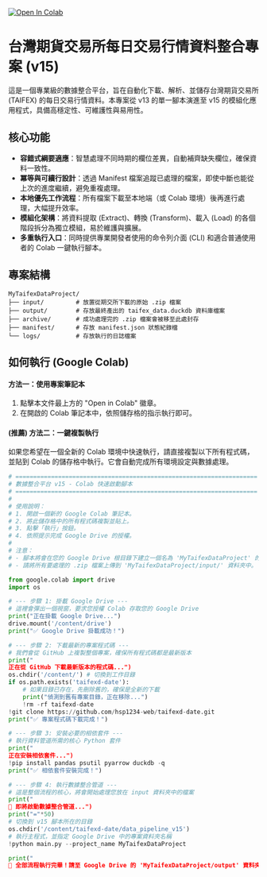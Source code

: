 [![Open In Colab](https://colab.research.google.com/assets/colab-badge.svg)](https://colab.research.google.com/github/hsp1234-web/taifexd-date/blob/main/data_pipeline_v15/run_v15.ipynb)

# 台灣期貨交易所每日交易行情資料整合專案 (v15)

這是一個專業級的數據整合平台，旨在自動化下載、解析、並儲存台灣期貨交易所 (TAIFEX) 的每日交易行情資料。本專案從 v13 的單一腳本演進至 v15 的模組化應用程式，具備高穩定性、可維護性與易用性。

## 核心功能

* **容錯式綱要適應**：智慧處理不同時期的欄位差異，自動補齊缺失欄位，確保資料一致性。
* **冪等與可續行設計**：透過 Manifest 檔案追蹤已處理的檔案，即使中斷也能從上次的進度繼續，避免重複處理。
* **本地優先工作流程**：所有檔案下載至本地端（或 Colab 環境）後再進行處理，大幅提升效率。
* **模組化架構**：將資料提取 (Extract)、轉換 (Transform)、載入 (Load) 的各個階段拆分為獨立模組，易於維護與擴展。
* **多重執行入口**：同時提供專業開發者使用的命令列介面 (CLI) 和適合普通使用者的 Colab 一鍵執行腳本。

## 專案結構

```
MyTaifexDataProject/
├── input/         # 放置從期交所下載的原始 .zip 檔案
├── output/        # 存放最終產出的 taifex_data.duckdb 資料庫檔案
├── archive/       # 成功處理完的 .zip 檔案會被移至此處封存
├── manifest/      # 存放 manifest.json 狀態紀錄檔
└── logs/          # 存放執行的日誌檔案
```

## 如何執行 (Google Colab)

#### 方法一：使用專案筆記本

1.  點擊本文件最上方的 "Open in Colab" 徽章。
2.  在開啟的 Colab 筆記本中，依照儲存格的指示執行即可。

#### (推薦) 方法二：一鍵複製執行
如果您希望在一個全新的 Colab 環境中快速執行，請直接複製以下所有程式碼，並貼到 Colab 的儲存格中執行。它會自動完成所有環境設定與數據處理。

```python
# ====================================================================
# 數據整合平台 v15 - Colab 快速啟動腳本
# ====================================================================
#
# 使用說明：
# 1. 開啟一個新的 Google Colab 筆記本。
# 2. 將此儲存格中的所有程式碼複製並貼上。
# 3. 點擊「執行」按鈕。
# 4. 依照提示完成 Google Drive 的授權。
#
# 注意：
# - 腳本將會在您的 Google Drive 根目錄下建立一個名為 'MyTaifexDataProject' 的資料夾。
# - 請將所有要處理的 .zip 檔案上傳到 'MyTaifexDataProject/input/' 資料夾中。

from google.colab import drive
import os

# --- 步驟 1: 掛載 Google Drive ---
# 這裡會彈出一個視窗，要求您授權 Colab 存取您的 Google Drive
print("正在掛載 Google Drive...")
drive.mount('/content/drive')
print("✅ Google Drive 掛載成功！")

# --- 步驟 2: 下載最新的專案程式碼 ---
# 我們會從 GitHub 上複製整個專案，確保所有程式碼都是最新版本
print("
正在從 GitHub 下載最新版本的程式碼...")
os.chdir('/content/') # 切換到工作目錄
if os.path.exists('taifexd-date'):
    # 如果目錄已存在，先刪除舊的，確保是全新的下載
    print("偵測到舊有專案目錄，正在移除...")
    !rm -rf taifexd-date
!git clone https://github.com/hsp1234-web/taifexd-date.git
print("✅ 專案程式碼下載完成！")

# --- 步驟 3: 安裝必要的相依套件 ---
# 執行資料管道所需的核心 Python 套件
print("
正在安裝相依套件...")
!pip install pandas psutil pyarrow duckdb -q
print("✅ 相依套件安裝完成！")

# --- 步驟 4: 執行數據整合管道 ---
# 這是整個流程的核心，將會開始處理您放在 input 資料夾中的檔案
print("
🚀 即將啟動數據整合管道...")
print("="*50)
# 切換到 v15 腳本所在的目錄
os.chdir('/content/taifexd-date/data_pipeline_v15')
# 執行主程式，並指定 Google Drive 中的專案資料夾名稱
!python main.py --project_name MyTaifexDataProject

print("
🎉 全部流程執行完畢！請至 Google Drive 的 'MyTaifexDataProject/output' 資料夾查看結果。")
```

